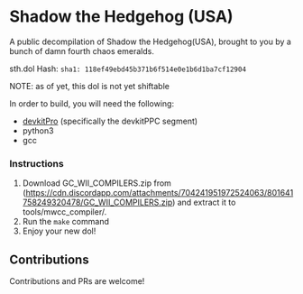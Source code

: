 # Shadow the Hedgehog (USA)

A public decompilation of Shadow the Hedgehog(USA), brought to you by a bunch of damn fourth chaos emeralds.

sth.dol Hash: `sha1: 118ef49ebd45b371b6f514e0e1b6d1ba7cf12904`

NOTE: as of yet, this dol is not yet shiftable

In order to build, you will need the following:
* [devkitPro](https://devkitpro.org/wiki/Getting_Started) (specifically the devkitPPC segment)
* python3
* gcc

### Instructions

1. Download GC_WII_COMPILERS.zip from (https://cdn.discordapp.com/attachments/704241951972524063/801641758249320478/GC_WII_COMPILERS.zip) and extract it to tools/mwcc_compiler/.
2. Run the `make` command
3. Enjoy your new dol!

## Contributions

Contributions and PRs are welcome!